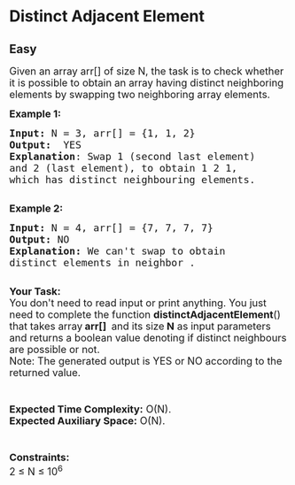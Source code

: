 # Distinct Adjacent Element
## Easy
<div class="problems_problem_content__Xm_eO"><p><span style="font-size:18px">Given an array arr[] of size N, the task is to check whether it is possible to obtain an array having distinct neighboring elements by swapping two neighboring array elements.</span></p>

<p><span style="font-size:18px"><strong>Example 1:</strong></span></p>

<pre><span style="font-size:18px"><strong>Input: </strong>N = 3, arr[] = {1, 1, 2}
<strong>Output:</strong>  YES
<strong>Explanation</strong>: Swap 1 (second last element) 
and 2 (last element), to obtain 1 2 1,
which has distinct neighbouring elements.</span></pre>

<p><br>
<span style="font-size:18px"><strong>Example 2:</strong></span></p>

<pre><span style="font-size:18px"><strong>Input: </strong>N = 4, arr[] = {7, 7, 7, 7}
<strong>Output:</strong> NO
<strong>Explanation: </strong>We can't swap to obtain 
distinct elements in neighbor .</span></pre>

<p><br>
<span style="font-size:18px"><strong>Your Task:</strong><br>
You don't need to read input or print anything.&nbsp;You just need to complete the function <strong>distinctAdjacentElement</strong>() that takes array<strong> arr[]&nbsp;</strong>&nbsp;and its size<strong>&nbsp;N</strong>&nbsp;as input parameters and returns a boolean value denoting if distinct neighbours are possible or not.&nbsp;<br>
Note: The generated output is YES or NO according to the returned value.</span></p>

<p>&nbsp;</p>

<p><span style="font-size:18px"><strong>Expected Time Complexity:</strong> O(N).<br>
<strong>Expected Auxiliary Space:</strong> O(N).</span></p>

<p>&nbsp;</p>

<p><span style="font-size:18px"><strong>Constraints:</strong><br>
2 ≤ N ≤ 10<sup>6</sup></span></p>

<p>&nbsp;</p>
</div>